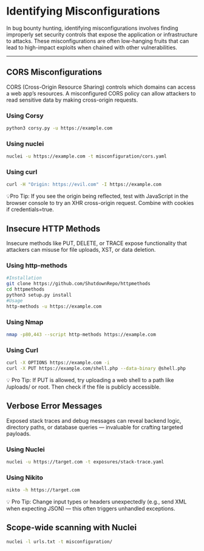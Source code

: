 # Identifying Misconfigurations
In bug bounty hunting, identifying misconfigurations involves finding improperly set security controls that expose the application or infrastructure to attacks. These misconfigurations are often low-hanging fruits that can lead to high-impact exploits when chained with other vulnerabilities.

---

## CORS Misconfigurations
CORS (Cross-Origin Resource Sharing) controls which domains can access a web app’s resources. A misconfigured CORS policy can allow attackers to read sensitive data by making cross-origin requests.

### Using Corsy
  ```bash
  python3 corsy.py -u https://example.com
  ```

### Using nuclei
  ```bash
  nuclei -u https://example.com -t misconfiguration/cors.yaml
  ```

### Using curl
  ```bash
  curl -H "Origin: https://evil.com" -I https://example.com
  ```

💡Pro Tip:
If you see the origin being reflected, test with JavaScript in the browser console to try an XHR cross-origin request. Combine with cookies if credentials=true.

## Insecure HTTP Methods
Insecure methods like PUT, DELETE, or TRACE expose functionality that attackers can misuse for file uploads, XST, or data deletion.

### Using http-methods
  ```bash
  #Installation
  git clone https://github.com/ShutdownRepo/httpmethods
  cd httpmethods
  python3 setup.py install
  #Usage
  http-methods -u https://example.com
  ```

### Using Nmap
  ```bash
  nmap -p80,443 --script http-methods https://example.com
  ```

### Using Curl
  ```bash
  curl -X OPTIONS https://example.com -i
  curl -X PUT https://example.com/shell.php --data-binary @shell.php
  ```

💡 Pro Tip:
If PUT is allowed, try uploading a web shell to a path like /uploads/ or root. Then check if the file is publicly accessible.

## Verbose Error Messages
Exposed stack traces and debug messages can reveal backend logic, directory paths, or database queries — invaluable for crafting targeted payloads.

### Using Nuclei
  ```bash
  nuclei -u https://target.com -t exposures/stack-trace.yaml
  ```

### Using Nikito
  ```bash
  nikto -h https://target.com
  ```

💡 Pro Tip:
Change input types or headers unexpectedly (e.g., send XML when expecting JSON) — this often triggers unhandled exceptions.

## Scope-wide scanning with Nuclei 
  ```bash
  nuclei -l urls.txt -t misconfiguration/
  ```